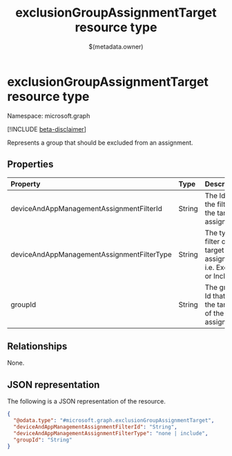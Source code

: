 ﻿---
title: "exclusionGroupAssignmentTarget resource type"
description: "Represents a group that should be excluded from an assignment."
localization_priority: Normal
author: "$(metadata.owner)"
ms.prod: ""
doc_type: "resourcePageType"
---

# exclusionGroupAssignmentTarget resource type

Namespace: microsoft.graph

[!INCLUDE [beta-disclaimer](../../includes/beta-disclaimer.md)]

Represents a group that should be excluded from an assignment.

## Properties

| Property                                   | Type   | Description                                                          |
| :----------------------------------------- | :----- | :------------------------------------------------------------------- |
| deviceAndAppManagementAssignmentFilterId   | String | The Id of the filter for the target assignment.                      |
| deviceAndAppManagementAssignmentFilterType | String | The type of filter of the target assignment i.e. Exclude or Include. |
| groupId                                    | String | The group Id that is the target of the assignment.                   |

## Relationships

None.

## JSON representation

The following is a JSON representation of the resource.

<!-- {
  "blockType": "resource",
  "@odata.type": "microsoft.graph.exclusionGroupAssignmentTarget",
}
-->

```json
{
  "@odata.type": "#microsoft.graph.exclusionGroupAssignmentTarget",
  "deviceAndAppManagementAssignmentFilterId": "String",
  "deviceAndAppManagementAssignmentFilterType": "none | include",
  "groupId": "String"
}
```